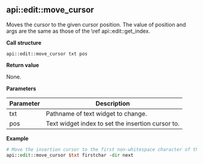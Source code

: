 ## api::edit::move\_cursor

Moves the cursor to the given cursor position.  The value of position and args are the same as those of the \ref api::edit::get\_index.

**Call structure**

`api::edit::move_cursor txt pos`

**Return value**

None.

**Parameters**

| Parameter | Description |
| - | - |
| txt | Pathname of text widget to change. |
| pos | Text widget index to set the insertion cursor to. |

**Example**

```Tcl
# Move the insertion cursor to the first non-whitespace character of the next line.
api::edit::move_cursor $txt firstchar -dir next
```
